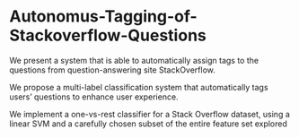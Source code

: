 # Autonomus-Tagging-of-Stackoverflow-Questions

We present a system that is able to automatically assign tags to the questions from question-answering site StackOverflow.

We propose a multi-label classification system that automatically tags users’ questions to enhance user experience.  

We implement a one-vs-rest classifier for a Stack Overflow dataset, using a linear SVM and a carefully chosen subset of the
entire feature set explored 

